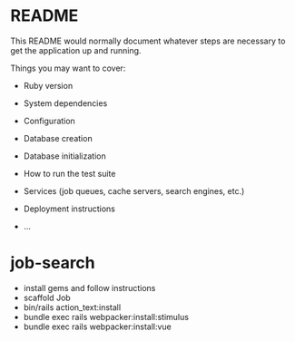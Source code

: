 # README

This README would normally document whatever steps are necessary to get the
application up and running.

Things you may want to cover:

- Ruby version

- System dependencies

- Configuration

- Database creation

- Database initialization

- How to run the test suite

- Services (job queues, cache servers, search engines, etc.)

- Deployment instructions

- ...

# job-search

- install gems and follow instructions
- scaffold Job
- bin/rails action_text:install
- bundle exec rails webpacker:install:stimulus
- bundle exec rails webpacker:install:vue
